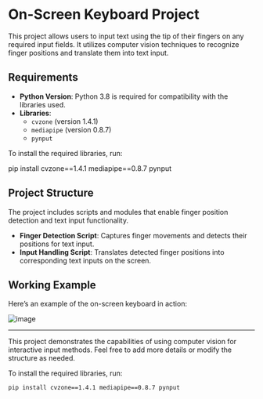 # On-Screen Keyboard Project

This project allows users to input text using the tip of their fingers on any required input fields. It utilizes computer vision techniques to recognize finger positions and translate them into text input.

## Requirements

- **Python Version**: Python 3.8 is required for compatibility with the libraries used.
- **Libraries**:
  - `cvzone` (version 1.4.1)
  - `mediapipe` (version 0.8.7)
  - `pynput`

To install the required libraries, run:

pip install cvzone==1.4.1 mediapipe==0.8.7 pynput

## Project Structure

The project includes scripts and modules that enable finger position detection and text input functionality.

- **Finger Detection Script**: Captures finger movements and detects their positions for text input.
- **Input Handling Script**: Translates detected finger positions into corresponding text inputs on the screen.

## Working Example

Here’s an example of the on-screen keyboard in action:

![image](https://github.com/user-attachments/assets/a0636a31-f7bb-40e2-8d82-7a148735c92b)


---

This project demonstrates the capabilities of using computer vision for interactive input methods. Feel free to add more details or modify the structure as needed.

To install the required libraries, run:

```bash
pip install cvzone==1.4.1 mediapipe==0.8.7 pynput
